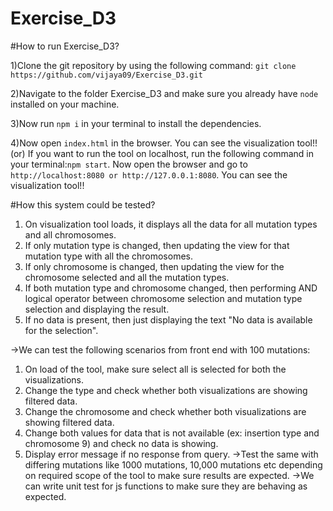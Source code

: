 # Exercise_D3

#How to run Exercise_D3?

1)Clone the git repository by using the following command:
  `git clone https://github.com/vijaya09/Exercise_D3.git`

2)Navigate to the folder Exercise_D3 and make sure you already have `node` installed on your machine.

3)Now run `npm i` in your terminal to install the dependencies.

4)Now open `index.html` in the browser. You can see the visualization tool!!
                                    (or)
If you want to run the tool on localhost, run the following command in your terminal:`npm start`.
Now open the browser and go to `http://localhost:8080 or http://127.0.0.1:8080`. You can see the visualization tool!!

#How this system could be tested?

1) On visualization tool loads, it displays all the data for all mutation types and all chromosomes.
2) If only mutation type is changed, then updating the view for that mutation type with all the chromosomes.
3) If only chromosome is changed, then updating the view for the chromosome selected and all the mutation types.
4) If both mutation type and chromosome changed, then performing AND logical operator between chromosome selection and mutation type selection and displaying the result.
5) If no data is present, then just displaying the text "No data is available for the selection".

->We can test the following scenarios from front end with 100 mutations:
1.	On load of the tool, make sure select all is selected for both the visualizations.
2.	Change the type and check whether both visualizations are showing filtered data.
3.	Change the chromosome and check whether both visualizations are showing filtered data.
4.	Change both values for data that is not available (ex: insertion type and chromosome 9) and check no data is showing.
5.	Display error message if no response from query.
->Test the same with differing mutations like 1000 mutations, 10,000 mutations etc depending on required scope of the tool to make sure results are expected.
->We can write unit test for js functions to make sure they are behaving as expected.
